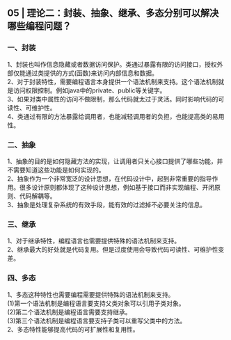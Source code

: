 ## 05 | 理论二：封装、抽象、继承、多态分别可以解决哪些编程问题？
### 一、封装
1、封装也叫作信息隐藏或者数据访问保护。类通过暴露有限的访问接口，授权外部仅能通过类提供的方式(函数)来访问内部信息和数据。  
2、对于封装特性，需要编程语言本身提供一个语法机制来支持。这个语法机制就是访问权限控制。例如java中的private、public等关键字。  
3、如果对类中属性的访问不做限制，那么代码就太过于灵活。同时影响代码的可读性、可维护性。  
4、类通过有限的方法暴露给调用者，也能减轻调用者的负担，也能提高类的易用性。

### 二、抽象
1、抽象的目的是如何隐藏方法的实现，让调用者只关心接口提供了哪些功能，并不需要知道这些功能是如何实现的。  
2、抽象作为一个非常宽泛的设计思想，在代码设计中，起到非常重要的指导作用。很多设计原则都体现了这种设计思想，例如基于接口而非实现编程、开闭原则、代码解耦等。  
3、抽象是处理复杂系统的有效手段，能有效的过滤掉不必要关注的信息。

### 三、继承
1、对于继承特性，编程语言也需要提供特殊的语法机制来支持。  
2、继承最大的好处就是代码复用。但是过度使用会导致代码可读性、可维护性变差。

### 四、多态
1、多态这种特性也需要编程需要提供特殊的语法机制来支持。  
(1)第一个语法机制是编程语言要支持父类对象可以引用子类对象。  
(2)第二个语法机制是编程语言需要支持继承。  
(3)第三个语法机制是编程语言要支持子类可以重写父类中的方法。  
2、多态特性能够提高代码的可扩展性和复用性。  